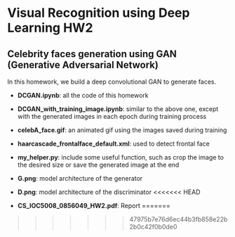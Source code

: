 # Visual Recognition using Deep Learning HW2
## Celebrity faces generation using GAN (Generative Adversarial Network)
In this homework, we build a deep convolutional GAN to generate faces.

* **DCGAN.ipynb**: all the code of this homework

* **DCGAN_with_training_image.ipynb**: similar to the above one, except with the generated images in each epoch during training process

* **celebA_face.gif**: an animated gif using the images saved during training

* **haarcascade_frontalface_default.xml**: used to detect frontal face

* **my_helper.py**: include some useful function, such as crop the image to the desired size or save the generated image at the end

* **G.png**: model architecture of the generator

* **D.png**: model architecture of the discriminator
<<<<<<< HEAD

* **CS_IOC5008_0856049_HW2.pdf**: Report
=======
>>>>>>> 47975b7e76d6ec44b3fb858e22b2b0c42f0b0de0
